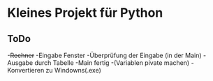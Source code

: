 # Kleines Projekt für Python
## ToDo

-~~Rechner~~
-Eingabe Fenster
  -Überprüfung der Eingabe (in der Main)
-Ausgabe durch Tabelle
-Main fertig
-(Variablen pivate machen)
-Konvertieren zu Windowns(.exe)
